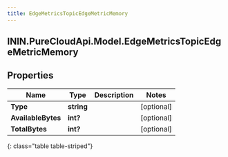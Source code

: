 ```yaml
---
title: EdgeMetricsTopicEdgeMetricMemory
---
```

## ININ.PureCloudApi.Model.EdgeMetricsTopicEdgeMetricMemory

## Properties

|Name | Type | Description | Notes|
|------------ | ------------- | ------------- | -------------|
| **Type** | **string** |  | [optional] |
| **AvailableBytes** | **int?** |  | [optional] |
| **TotalBytes** | **int?** |  | [optional] |
{: class="table table-striped"}


